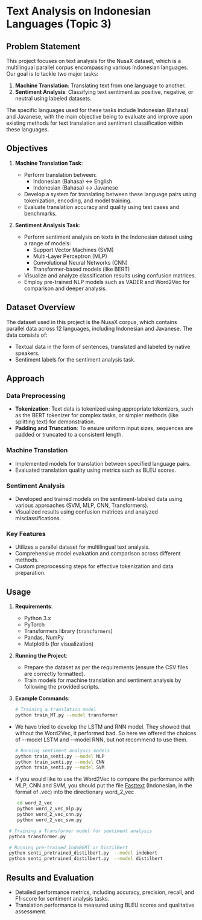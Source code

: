 
# Text Analysis on Indonesian Languages (Topic 3)

## Problem Statement

This project focuses on text analysis for the NusaX dataset, which is a multilingual parallel corpus encompassing various Indonesian languages. Our goal is to tackle two major tasks:
1. **Machine Translation**: Translating text from one language to another.
2. **Sentiment Analysis**: Classifying text sentiment as positive, negative, or neutral using labeled datasets.

The specific languages used for these tasks include Indonesian (Bahasa) and Javanese, with the main objective being to evaluate and improve upon existing methods for text translation and sentiment classification within these languages.

## Objectives

1. **Machine Translation Task**:
   - Perform translation between:
     - Indonesian (Bahasa) ↔ English
     - Indonesian (Bahasa) ↔ Javanese
   - Develop a system for translating between these language pairs using tokenization, encoding, and model training.
   - Evaluate translation accuracy and quality using test cases and benchmarks.

2. **Sentiment Analysis Task**:
   - Perform sentiment analysis on texts in the Indonesian dataset using a range of models:
     - Support Vector Machines (SVM)
     - Multi-Layer Perceptron (MLP)
     - Convolutional Neural Networks (CNN)
     - Transformer-based models (like BERT)
   - Visualize and analyze classification results using confusion matrices.
   - Employ pre-trained NLP models such as VADER and Word2Vec for comparison and deeper analysis.

## Dataset Overview

The dataset used in this project is the NusaX corpus, which contains parallel data across 12 languages, including Indonesian and Javanese. The data consists of:
- Textual data in the form of sentences, translated and labeled by native speakers.
- Sentiment labels for the sentiment analysis task.

## Approach

### Data Preprocessing
- **Tokenization**: Text data is tokenized using appropriate tokenizers, such as the BERT tokenizer for complex tasks, or simpler methods (like splitting text) for demonstration.
- **Padding and Truncation**: To ensure uniform input sizes, sequences are padded or truncated to a consistent length.

### Machine Translation
- Implemented models for translation between specified language pairs.
- Evaluated translation quality using metrics such as BLEU scores.

### Sentiment Analysis
- Developed and trained models on the sentiment-labeled data using various approaches (SVM, MLP, CNN, Transformers).
- Visualized results using confusion matrices and analyzed misclassifications.

### Key Features
- Utilizes a parallel dataset for multilingual text analysis.
- Comprehensive model evaluation and comparison across different methods.
- Custom preprocessing steps for effective tokenization and data preparation.

## Usage

1. **Requirements**:
   - Python 3.x
   - PyTorch
   - Transformers library (`transformers`)
   - Pandas, NumPy
   - Matplotlib (for visualization)

2. **Running the Project**:
   - Prepare the dataset as per the requirements (ensure the CSV files are correctly formatted).
   - Train models for machine translation and sentiment analysis by following the provided scripts.

3. **Example Commands**:
   ```bash
   # Training a translation model
   python train_MT.py --model transformer
   ```
 - We have tried to develop the LSTM and RNN model. They showed that without the Word2Vec, it performed bad. So here we offered the choices of --model LSTM and --model RNN, but not recommend to use them.
   ```bash
   # Running sentiment analysis models
   python train_senti.py --model MLP
   python train_senti.py --model CNN
   python train_senti.py --model SVM
   ```
 - If you would like to use the Word2Vec to compare the performance with MLP, CNN and SVM, you should put the file [Fasttext]([URL](https://fasttext.cc/docs/en/crawl-vectors.html)) (Indonesian, in the format of .vec) into the directionary word_2_vec
  ```bash
      cd word_2_vec
      python word_2_vec_mlp.py
      python word_2_vec_cnn.py
      python word_2_vec_svm.py
   ```
  
  ```bash
   # Training a Transformer model for sentiment analysis
   python transformer.py

   # Running pre-trained IndoBERT or DistilBert
   python senti_pretrained_distilbert.py  --model indobert
   python senti_pretrained_distilbert.py  --model distilbert
   ```

## Results and Evaluation

- Detailed performance metrics, including accuracy, precision, recall, and F1-score for sentiment analysis tasks.
- Translation performance is measured using BLEU scores and qualitative assessment.
